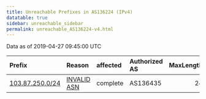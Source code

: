 ```yaml
---
title: Unreachable Prefixes in AS136224 (IPv4)
datatable: true
sidebar: unreachable_sidebar
permalink: unreachable_AS136224-v4.html
---
```


Data as of 2019-04-27 09:45:00 UTC


<div class="datatable-begin"></div>

| Prefix                                                   | Reason                                                                                                  | affected   | Authorized AS   |   MaxLength | Anchor                                       |   unreachable /24s |
|:---------------------------------------------------------|:--------------------------------------------------------------------------------------------------------|:-----------|:----------------|------------:|:---------------------------------------------|-------------------:|
| [103.87.250.0/24](https://stat.ripe.net/103.87.250.0/24) | [INVALID ASN](https://rpki-validator.ripe.net/announcement-preview?asn=AS136224&prefix=103.87.250.0/24) | complete   | AS136435        |          24 | [APNIC](unreachable_APNIC_RPKI_Root-v4.html) |                  1 |

<div class="datatable-end"></div>